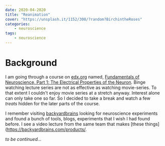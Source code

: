 ```yaml
---
date: 2020-04-2020
title: "Reanimation"
cover: "https://unsplash.it/1152/300/?random?BirchintheRoses"
categories:
    - neuroscience
tags:
    - neuroscience
---
```

# Background

I am going through a course on [edx.org](https://courses.edx.org) named, [Fundamentals of Neuroscience, Part 1: The Electrical Properties of the Neuron](https://courses.edx.org/courses/course-v1:HarvardX+MCB80.1x+3T2019/course/). Binge watching lecture series are not as effective as watching movie-series. To that extent I couldn't enjoy movie series at a stretch anyway. Interest alone can only take one so far. So I decided to take a break and watch a few *treats* hidden for the later parts of the course.

I remember visiting [backyardbrains](https://backyardbrains.com/) looking for neuroscience experiments and found a bunch of tools, blogs, experiments that I wish I had found before. I see a video lecture from the same team that makes [these things](https://backyardbrains.com/products/.

*to be continued...*
